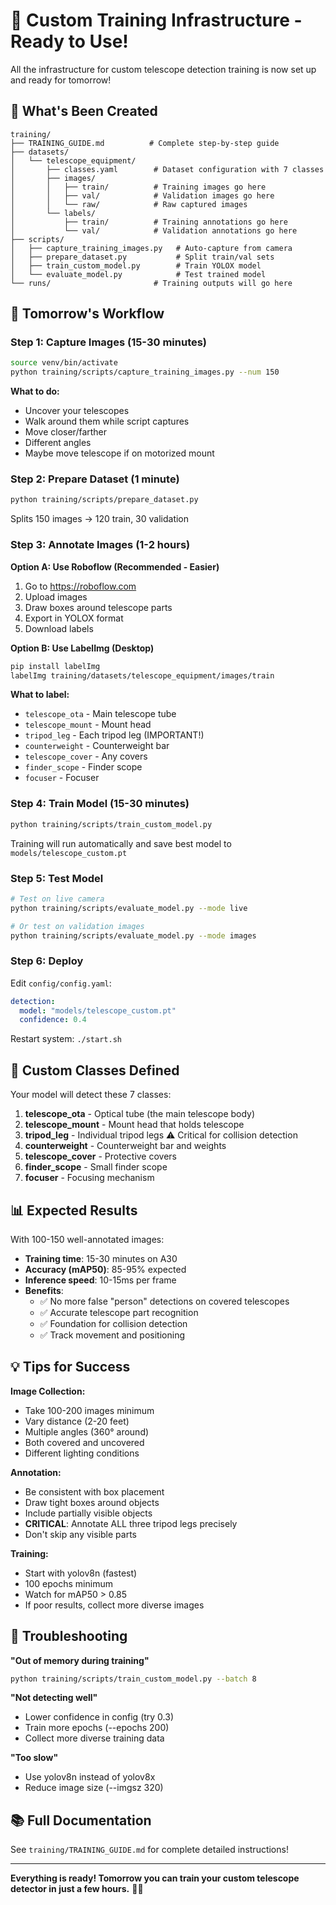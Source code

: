 # 🎉 Custom Training Infrastructure - Ready to Use!

All the infrastructure for custom telescope detection training is now set up and ready for tomorrow!

## 📁 What's Been Created

```
training/
├── TRAINING_GUIDE.md          # Complete step-by-step guide
├── datasets/
│   └── telescope_equipment/
│       ├── classes.yaml        # Dataset configuration with 7 classes
│       ├── images/
│       │   ├── train/          # Training images go here
│       │   ├── val/            # Validation images go here
│       │   └── raw/            # Raw captured images
│       └── labels/
│           ├── train/          # Training annotations go here
│           └── val/            # Validation annotations go here
├── scripts/
│   ├── capture_training_images.py   # Auto-capture from camera
│   ├── prepare_dataset.py           # Split train/val sets
│   ├── train_custom_model.py        # Train YOLOX model
│   └── evaluate_model.py            # Test trained model
└── runs/                       # Training outputs will go here
```

## 🚀 Tomorrow's Workflow

### Step 1: Capture Images (15-30 minutes)
```bash
source venv/bin/activate
python training/scripts/capture_training_images.py --num 150
```

**What to do:**
- Uncover your telescopes
- Walk around them while script captures
- Move closer/farther
- Different angles
- Maybe move telescope if on motorized mount

### Step 2: Prepare Dataset (1 minute)
```bash
python training/scripts/prepare_dataset.py
```

Splits 150 images → 120 train, 30 validation

### Step 3: Annotate Images (1-2 hours)

**Option A: Use Roboflow (Recommended - Easier)**
1. Go to https://roboflow.com
2. Upload images
3. Draw boxes around telescope parts
4. Export in YOLOX format
5. Download labels

**Option B: Use LabelImg (Desktop)**
```bash
pip install labelImg
labelImg training/datasets/telescope_equipment/images/train
```

**What to label:**
- `telescope_ota` - Main telescope tube
- `telescope_mount` - Mount head
- `tripod_leg` - Each tripod leg (IMPORTANT!)
- `counterweight` - Counterweight bar
- `telescope_cover` - Any covers
- `finder_scope` - Finder scope
- `focuser` - Focuser

### Step 4: Train Model (15-30 minutes)
```bash
python training/scripts/train_custom_model.py
```

Training will run automatically and save best model to `models/telescope_custom.pt`

### Step 5: Test Model
```bash
# Test on live camera
python training/scripts/evaluate_model.py --mode live

# Or test on validation images
python training/scripts/evaluate_model.py --mode images
```

### Step 6: Deploy
Edit `config/config.yaml`:
```yaml
detection:
  model: "models/telescope_custom.pt"
  confidence: 0.4
```

Restart system: `./start.sh`

## 🎯 Custom Classes Defined

Your model will detect these 7 classes:
1. **telescope_ota** - Optical tube (the main telescope body)
2. **telescope_mount** - Mount head that holds telescope
3. **tripod_leg** - Individual tripod legs ⚠️ Critical for collision detection
4. **counterweight** - Counterweight bar and weights
5. **telescope_cover** - Protective covers
6. **finder_scope** - Small finder scope
7. **focuser** - Focusing mechanism

## 📊 Expected Results

With 100-150 well-annotated images:
- **Training time**: 15-30 minutes on A30
- **Accuracy (mAP50)**: 85-95% expected
- **Inference speed**: 10-15ms per frame
- **Benefits**:
  - ✅ No more false "person" detections on covered telescopes
  - ✅ Accurate telescope part recognition
  - ✅ Foundation for collision detection
  - ✅ Track movement and positioning

## 💡 Tips for Success

**Image Collection:**
- Take 100-200 images minimum
- Vary distance (2-20 feet)
- Multiple angles (360° around)
- Both covered and uncovered
- Different lighting conditions

**Annotation:**
- Be consistent with box placement
- Draw tight boxes around objects
- Include partially visible objects
- **CRITICAL**: Annotate ALL three tripod legs precisely
- Don't skip any visible parts

**Training:**
- Start with yolov8n (fastest)
- 100 epochs minimum
- Watch for mAP50 > 0.85
- If poor results, collect more diverse images

## 🔧 Troubleshooting

**"Out of memory during training"**
```bash
python training/scripts/train_custom_model.py --batch 8
```

**"Not detecting well"**
- Lower confidence in config (try 0.3)
- Train more epochs (--epochs 200)
- Collect more diverse training data

**"Too slow"**
- Use yolov8n instead of yolov8x
- Reduce image size (--imgsz 320)

## 📚 Full Documentation

See `training/TRAINING_GUIDE.md` for complete detailed instructions!

---

**Everything is ready! Tomorrow you can train your custom telescope detector in just a few hours.** 🔭✨
